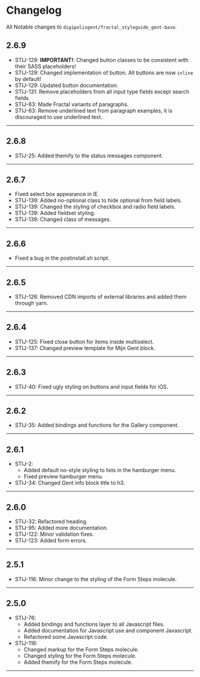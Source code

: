 # Changelog
All Notable changes to `digipolisgent/fractal_styleguide_gent-base`.

## 2.6.9
* STIJ-129: **IMPORTANT!**: Changed button classes to be consistent with their SASS placeholders!
* STIJ-129: Changed implementation of button. All buttons are now `inline` by default!
* STIJ-129: Updated button documentation.
* STIJ-131: Remove placeholders from all input type fields except search fields.
* STIJ-63: Made Fractal variants of paragraphs.
* STIJ-63: Remove underlined text from paragraph examples, 
           it is discouraged to use underlined text.

***

## 2.6.8
* STIJ-25: Added themify to the status messages component.

***

## 2.6.7
* Fixed select box appearance in IE.
* STIJ-139: Added no-optional class to hide optional from field labels.
* STIJ-139: Changed the styling of checkbox and radio field labels.
* STIJ-139: Added fieldset styling.
* STIJ-139: Changed class of messages.

***

## 2.6.6
* Fixed a bug in the postinstall.sh script.

***

## 2.6.5
* STIJ-126: Removed CDN imports of external libraries and added them through yarn.

***

## 2.6.4
* STIJ-125: Fixed close button for items inside multiselect.
* STIJ-137: Changed preview template for Mijn Gent block.

***

## 2.6.3
* STIJ-40: Fixed ugly styling on buttons and input fields for iOS.

***

## 2.6.2
* STIJ-35: Added bindings and functions for the Gallery component.

***

## 2.6.1
* STIJ-2: 
    * Added default no-style styling to lists in the hamburger menu.
    * Fixed preview hamburger menu.
* STIJ-34: Changed Gent info block title to h3.

***

## 2.6.0
* STIJ-32: Refactored heading.
* STIJ-95: Added more documentation.
* STIJ-122: Minor validation fixes.
* STIJ-123: Added form errors.

***

## 2.5.1
* STIJ-116: Minor change to the styling of the Form Steps molecule.

***

## 2.5.0 
* STIJ-76: 
    * Added bindings and functions layer to all Javascript files.
    * Added documentation for Javascript use and component Javascript. 
    * Refactored some Javascript code.
* STIJ-116: 
    * Changed markup for the Form Steps molecule.
    * Changed styling for the Form Steps molecule.
    * Added themify for the Form Steps molecule.    

***
